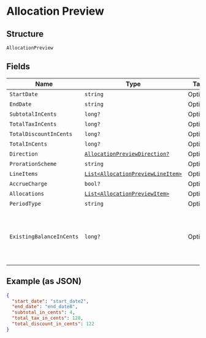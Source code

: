 
# Allocation Preview

## Structure

`AllocationPreview`

## Fields

| Name | Type | Tags | Description |
|  --- | --- | --- | --- |
| `StartDate` | `string` | Optional | - |
| `EndDate` | `string` | Optional | - |
| `SubtotalInCents` | `long?` | Optional | - |
| `TotalTaxInCents` | `long?` | Optional | - |
| `TotalDiscountInCents` | `long?` | Optional | - |
| `TotalInCents` | `long?` | Optional | - |
| `Direction` | [`AllocationPreviewDirection?`](../../doc/models/allocation-preview-direction.md) | Optional | - |
| `ProrationScheme` | `string` | Optional | - |
| `LineItems` | [`List<AllocationPreviewLineItem>`](../../doc/models/allocation-preview-line-item.md) | Optional | - |
| `AccrueCharge` | `bool?` | Optional | - |
| `Allocations` | [`List<AllocationPreviewItem>`](../../doc/models/allocation-preview-item.md) | Optional | - |
| `PeriodType` | `string` | Optional | - |
| `ExistingBalanceInCents` | `long?` | Optional | An integer representing the amount of the subscription's current balance |

## Example (as JSON)

```json
{
  "start_date": "start_date2",
  "end_date": "end_date8",
  "subtotal_in_cents": 4,
  "total_tax_in_cents": 128,
  "total_discount_in_cents": 122
}
```

